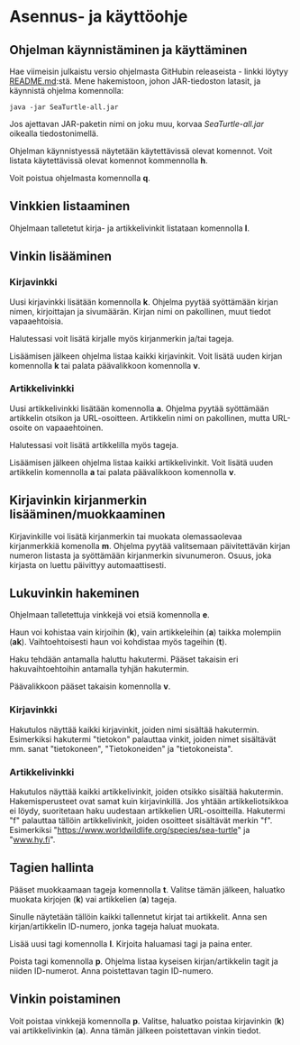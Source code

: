 # Asennus- ja käyttöohje

## Ohjelman käynnistäminen ja käyttäminen

Hae viimeisin julkaistu versio ohjelmasta GitHubin releaseista - linkki löytyy [README.md](https://github.com/NuiS4ncE/SeaTurtle/blob/main/README.md):stä. Mene hakemistoon, johon JAR-tiedoston latasit, ja käynnistä ohjelma komennolla:

`java -jar SeaTurtle-all.jar`

Jos ajettavan JAR-paketin nimi on joku muu, korvaa _SeaTurtle-all.jar_ oikealla tiedostonimellä.

Ohjelman käynnistyessä näytetään käytettävissä olevat komennot. Voit listata käytettävissä olevat komennot kommennolla __h__.

Voit poistua ohjelmasta komennolla __q__.

## Vinkkien listaaminen

Ohjelmaan talletetut kirja- ja artikkelivinkit listataan komennolla __l__.

## Vinkin lisääminen

### Kirjavinkki

Uusi kirjavinkki lisätään komennolla __k__. Ohjelma pyytää syöttämään kirjan nimen, kirjoittajan ja sivumäärän. Kirjan nimi on pakollinen, muut tiedot vapaaehtoisia.

Halutessasi voit lisätä kirjalle myös kirjanmerkin ja/tai tageja.

Lisäämisen jälkeen ohjelma listaa kaikki kirjavinkit. Voit lisätä uuden kirjan komennolla __k__ tai palata päävalikkoon komennolla __v__.

### Artikkelivinkki 

Uusi artikkelivinkki lisätään komennolla __a__. Ohjelma pyytää syöttämään artikkelin otsikon ja URL-osoitteen. Artikkelin nimi on pakollinen, mutta URL-osoite on vapaaehtoinen.

Halutessasi voit lisätä artikkelilla myös tageja.

Lisäämisen jälkeen ohjelma listaa kaikki artikkelivinkit. Voit lisätä uuden artikkelin komennolla __a__ tai palata päävalikkoon komennolla __v__.


## Kirjavinkin kirjanmerkin lisääminen/muokkaaminen

Kirjavinkille voi lisätä kirjanmerkin tai muokata olemassaolevaa kirjanmerkkiä komenolla __m__. Ohjelma pyytää valitsemaan päivitettävän kirjan numeron listasta ja syöttämään kirjanmerkin sivunumeron. Osuus, joka kirjasta on luettu päivittyy automaattisesti.

## Lukuvinkin hakeminen

Ohjelmaan talletettuja vinkkejä voi etsiä komennolla __e__.

Haun voi kohistaa vain kirjoihin (__k__), vain artikkeleihin (__a__) taikka molempiin (__ak__). Vaihtoehtoisesti haun voi kohdistaa myös tageihin (__t__).

Haku tehdään antamalla haluttu hakutermi. Pääset takaisin eri hakuvaihtoehtoihin antamalla tyhjän hakutermin.

Päävalikkoon pääset takaisin komennolla __v__.

### Kirjavinkki

Hakutulos näyttää kaikki kirjavinkit, joiden nimi sisältää hakutermin. Esimerkiksi hakutermi "tietokon" palauttaa vinkit, joiden nimet sisältävät mm. sanat "tietokoneen", "Tietokoneiden" ja "tietokoneista". 

### Artikkelivinkki

Hakutulos näyttää kaikki artikkelivinkit, joiden otsikko sisältää hakutermin. Hakemisperusteet ovat samat kuin kirjavinkillä. Jos yhtään artikkeliotsikkoa ei löydy, suoritetaan haku uudestaan artikkelien URL-osoitteilla. Hakutermi "f" palauttaa tällöin artikkelivinkit, joiden osoitteet sisältävät merkin "f". Esimerkiksi "https://www.worldwildlife.org/species/sea-turtle" ja "www.hy.fi".

## Tagien hallinta

Pääset muokkaamaan tageja komennolla __t__. Valitse tämän jälkeen, haluatko muokata kirjojen (__k__) vai artikkelien (__a__) tageja.

Sinulle näytetään tällöin kaikki tallennetut kirjat tai artikkelit. Anna sen kirjan/artikkelin ID-numero, jonka tageja haluat muokata.

Lisää uusi tagi komennolla __l__. Kirjoita haluamasi tagi ja paina enter.

Poista tagi komennolla __p__. Ohjelma listaa kyseisen kirjan/artikkelin tagit ja niiden ID-numerot. Anna poistettavan tagin ID-numero.

## Vinkin poistaminen

Voit poistaa vinkkejä komennolla __p__. Valitse, haluatko poistaa kirjavinkin (__k__) vai artikkelivinkin (__a__). Anna tämän jälkeen poistettavan vinkin tiedot.
